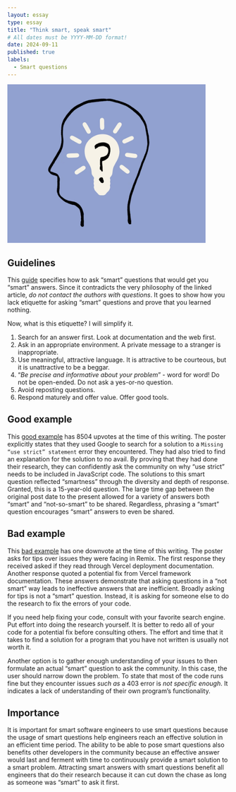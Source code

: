 ```yaml
---
layout: essay
type: essay
title: "Think smart, speak smart"
# All dates must be YYYY-MM-DD format!
date: 2024-09-11
published: true
labels:
  - Smart questions
---
```


<img width="450px" class="rounded float-start pe-4" src="../img/thinksmart/smartq.png">

## Guidelines

This [guide](http://www.catb.org/esr/faqs/smart-questions.html#forum) specifies how to ask “smart” questions that would get you “smart” answers. Since it contradicts the very philosophy of the linked article, *do not contact the authors with questions*. It goes to show how you lack etiquette for asking “smart” questions and prove that you learned nothing.

Now, what is this etiquette? I will simplify it.

1. Search for an answer first. Look at documentation and the web first.
2. Ask in an appropriate environment. A private message to a stranger is inappropriate.
3. Use meaningful, attractive language. It is attractive to be courteous, but it is unattractive to be a beggar.
4. “*Be precise and informative about your problem*” - word for word! Do not be open-ended. Do not ask a yes-or-no question.
5. Avoid reposting questions.
6. Respond maturely and offer value. Offer good tools.

## Good example

This [good example](https://stackoverflow.com/questions/1335851/what-does-use-strict-do-in-javascript-and-what-is-the-reasoning-behind-it) has 8504 upvotes at the time of this writing. The poster explicitly states that they used Google to search for a solution to a `Missing “use strict” statement` error they encountered. They had also tried to find an explanation for the solution to no avail. By proving that they had done their research, they can confidently ask the community on why “use strict” needs to be included in JavaScript code.
The solutions to this smart question reflected “smartness” through the diversity and depth of response. Granted, this is a 15-year-old question. The large time gap between the original post date to the present allowed for a variety of answers both “smart” and “not-so-smart” to be shared. Regardless, phrasing a “smart” question encourages “smart” answers to even be shared.

## Bad example

This [bad example](https://stackoverflow.com/questions/78919023/problem-with-remix-nested-routes-when-hosted-on-vercel-route-x-does-not-match) has one downvote at the time of this writing. The poster asks for tips over issues they were facing in Remix. The first response they received asked if they read through Vercel deployment documentation. Another response quoted a potential fix from Vercel framework documentation. These answers demonstrate that asking questions in a “not smart” way leads to ineffective answers that are inefficient. Broadly asking for tips is not a “smart” question. Instead, it is asking for someone else to do the research to fix the errors of your code.

If you need help fixing your code, consult with your favorite search engine. Put effort into doing the research yourself. It is better to redo all of your code for a potential fix before consulting others. The effort and time that it takes to find a solution for a program that you have not written is usually not worth it. 

Another option is to gather enough understanding of your issues to then formulate an actual “smart” question to ask the community. In this case, the user should narrow down the problem. To state that most of the code runs fine but they encounter issues *such as* a 403 error is *not specific enough*. It indicates a lack of understanding of their own program’s functionality.

## Importance

It is important for smart software engineers to use smart questions because the usage of smart questions help engineers reach an effective solution in an efficient time period. The ability to be able to pose smart questions also benefits other developers in the community because an effective answer would last and ferment with time to continuously provide a smart solution to a smart problem. Attracting smart answers with smart questions benefit all engineers that do their research because it can cut down the chase as long as someone was “smart” to ask it first.
